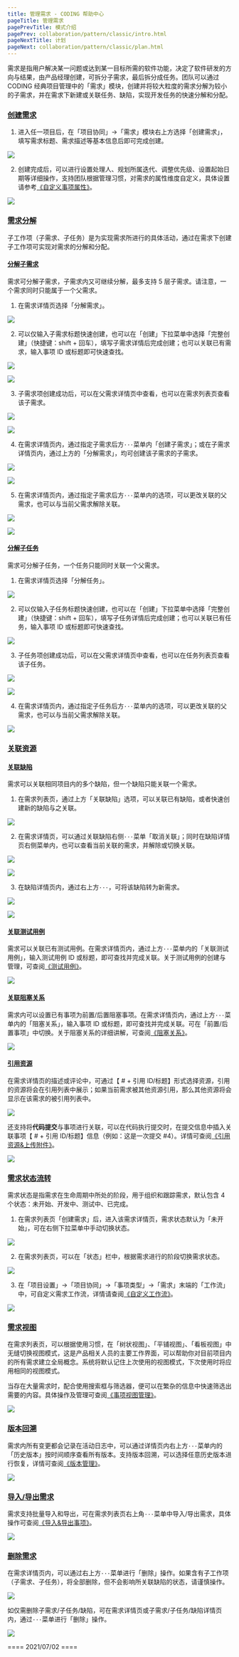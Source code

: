 ```yaml
---
title: 管理需求 - CODING 帮助中心
pageTitle: 管理需求
pagePrevTitle: 模式介绍
pagePrev: collaboration/pattern/classic/intro.html
pageNextTitle: 计划
pageNext: collaboration/pattern/classic/plan.html
---
```


需求是指用户解决某一问题或达到某一目标所需的软件功能，决定了软件研发的方向与结果，由产品经理创建，可拆分子需求，最后拆分成任务。团队可以通过 CODING 经典项目管理中的「需求」模块，创建并将较大粒度的需求分解为较小的子需求，并在需求下新建或关联任务、缺陷，实现开发任务的快速分解和分配。

### [创建需求](#create)

1.  进入任一项目后，在「项目协同」->「需求」模块右上方选择「创建需求」，填写需求标题、需求描述等基本信息后即可完成创建。

![](https://help-assets.codehub.cn/enterprise/20210624164519.png)

2.  创建完成后，可以进行设置处理人、规划所属迭代、调整优先级、设置起始日期等详细操作，支持团队根据管理习惯，对需求的属性维度自定义，具体设置请参考[《自定义事项属性》](/docs/collaboration/customize/attributes.html)。

![](https://help-assets.codehub.cn/enterprise/20210624165027.png)

### [需求分解](#decompose)

子工作项（子需求、子任务）是为实现需求所进行的具体活动，通过在需求下创建子工作项可实现对需求的分解和分配。

#### [分解子需求](#sub-requirement)

需求可分解子需求，子需求内又可继续分解，最多支持 5 层子需求。请注意，一个需求同时只能属于一个父需求。

1.  在需求详情页选择「分解需求」。

![](https://help-assets.codehub.cn/enterprise/20210624181747.png)

2.  可以仅输入子需求标题快速创建，也可以在「创建」下拉菜单中选择「完整创建」（快捷键：shift + 回车），填写子需求详情后完成创建；也可以关联已有需求，输入事项 ID 或标题即可快速查找。

![](https://help-assets.codehub.cn/enterprise/20210624181957.png)

![](https://help-assets.codehub.cn/enterprise/20210624182121.png)

3.  子需求项创建成功后，可以在父需求详情页中查看，也可以在需求列表页查看该子需求。

![](https://help-assets.codehub.cn/enterprise/20210624182336.png)

![](https://help-assets.codehub.cn/enterprise/20210624182509.png)

4.  在需求详情页内，通过指定子需求后方`···`菜单内「创建子需求」；或在子需求详情页内，通过上方的「分解需求」，均可创建该子需求的子需求。

![](https://help-assets.codehub.cn/enterprise/20210624184021.png)

![](https://help-assets.codehub.cn/enterprise/20210624184104.png)

5.  在需求详情页内，通过指定子需求后方`···`菜单内的选项，可以更改关联的父需求，也可以与当前父需求解除关联。

![](https://help-assets.codehub.cn/enterprise/20210624184336.png)

![](https://help-assets.codehub.cn/enterprise/20210624184414.png)

#### [分解子任务](#sub-tasks)

需求可分解子任务，一个任务只能同时关联一个父需求。

1.  在需求详情页选择「分解任务」。

![](https://help-assets.codehub.cn/enterprise/20210624184503.png)

2.  可以仅输入子任务标题快速创建，也可以在「创建」下拉菜单中选择「完整创建」（快捷键：shift + 回车），填写子任务详情后完成创建；也可以关联已有任务，输入事项 ID 或标题即可快速查找。

![](https://help-assets.codehub.cn/enterprise/20210624184638.png)

3.  子任务项创建成功后，可以在父需求详情页中查看，也可以在任务列表页查看该子任务。

![](https://help-assets.codehub.cn/enterprise/20210624184803.png)

![](https://help-assets.codehub.cn/enterprise/20210624184924.png)

4.  在需求详情页内，通过指定子任务后方`···`菜单内的选项，可以更改关联的父需求，也可以与当前父需求解除关联。

![](https://help-assets.codehub.cn/enterprise/20210624185016.png)

### [关联资源](#resource)

#### [关联缺陷](#bugs)

需求可以关联相同项目内的多个缺陷，但一个缺陷只能关联一个需求。

1.  在需求列表页，通过上方「关联缺陷」选项，可以关联已有缺陷，或者快速创建新的缺陷与之关联。

![](https://help-assets.codehub.cn/enterprise/20210624193741.png)

2.  在需求详情页，可以通过关联缺陷右侧`···`菜单「取消关联」；同时在缺陷详情页右侧菜单内，也可以查看当前关联的需求，并解除或切换关联。

![](https://help-assets.codehub.cn/enterprise/20210624194022.png)

![](https://help-assets.codehub.cn/enterprise/20210624194313.png)

3.  在缺陷详情页内，通过右上方`···`，可将该缺陷转为新需求。

![](https://help-assets.codehub.cn/enterprise/20210624194206.png)

![](https://help-assets.codehub.cn/enterprise/20210624194514.png)

#### [关联测试用例](#cases)

需求可以关联已有测试用例。在需求详情页内，通过上方`···`菜单内的「关联测试用例」，输入测试用例 ID 或标题，即可查找并完成关联。关于测试用例的创建与管理，可查阅[《测试用例》](https://help.coding.net/docs/test-management/cases/create.html)。

![](https://help-assets.codehub.cn/enterprise/20210624195239.png)

#### [关联阻塞关系](#blocking)

需求内可以设置已有事项为前置/后置阻塞事项。在需求详情页内，通过上方`···`菜单内的「阻塞关系」，输入事项 ID 或标题，即可查找并完成关联。可在「前置/后置事项」中切换。关于阻塞关系的详细讲解，可查阅[《阻塞关系》](/docs/collaboration/pattern/classic/blocking.html)。

![](https://help-assets.codehub.cn/enterprise/20210624195436.png)

#### [引用资源](#references)

在需求详情页的描述或评论中，可通过【 # + 引用 ID/标题】形式选择资源，引用的资源将会在引用列表中展示；如果当前需求被其他资源引用，那么其他资源将会显示在该需求的被引用列表中。

![](https://help-assets.codehub.cn/enterprise/20210627184315.png)

还支持将**代码提交**与事项进行关联，可以在代码执行提交时，在提交信息中插入关联事项【 # + 引用 ID/标题】信息（例如：这是一次提交 #4）。详情可查阅[《引用资源&上传附件》](/docs/collaboration/customize/references.html)。

![](https://help-assets.codehub.cn/enterprise/20210617175403.png)

### [需求状态流转](#status)

需求状态是指需求在生命周期中所处的阶段，用于组织和跟踪需求，默认包含 4 个状态：未开始、开发中、测试中、已完成。

1.  在需求列表页「创建需求」后，进入该需求详情页，需求状态默认为「未开始」，可在右侧下拉菜单中手动切换状态。

![](https://help-assets.codehub.cn/enterprise/20210628202643.png)

2.  在需求列表页，可以在「状态」栏中，根据需求进行的阶段切换需求状态。

![](https://help-assets.codehub.cn/enterprise/20210628202710.png)

3.  在「项目设置」->「项目协同」->「事项类型」->「需求」末端的「工作流」中，可自定义需求工作流，详情请查阅[《自定义工作流》](/docs/collaboration/customize/workflow.html)。

![](https://help-assets.codehub.cn/enterprise/20210628202753.png)

### [需求视图](#view)

在需求列表页，可以根据使用习惯，在「树状视图」、「平铺视图」、「看板视图」中无缝切换视图模式，这是产品相关人员的主要工作界面，可以帮助你对目前项目内的所有需求建立全局概念。系统将默认记住上次使用的视图模式，下次使用时将应用相同的视图模式。

当存在大量需求时，配合使用搜索框与筛选器，便可以在繁杂的信息中快速筛选出需要的内容。具体操作及管理可查阅[《事项视图管理》](/docs/collaboration/customize/view.html)。

![](https://help-assets.codehub.cn/enterprise/20210624195843.png)

### [版本回溯](#backdate)

需求内所有变更都会记录在活动日志中，可以通过详情页内右上方`···`菜单内的「历史版本」按时间顺序查看所有版本。支持版本回溯，可以选择任意历史版本进行恢复，详情可查阅[《版本管理》](/docs/collaboration/customize/version-control.html)。

![](https://help-assets.codehub.cn/enterprise/20210617183115.png)

### [导入/导出需求](#import)

需求支持批量导入和导出，可在需求列表页右上角`···`菜单中导入/导出需求，具体操作可查阅[《导入&导出事项》](/docs/collaboration/customize/import-export.html)。

![](https://help-assets.codehub.cn/enterprise/20210625111255.png)

### [删除需求](#delete)

在需求详情页内，可以通过右上方`···`菜单进行「删除」操作。如果含有子工作项（子需求、子任务），将全部删除，但不会影响所关联缺陷的状态，请谨慎操作。

![](https://help-assets.codehub.cn/enterprise/20210624165727.png)

如仅需删除子需求/子任务/缺陷，可在需求详情页或子需求/子任务/缺陷详情页内，通过`···`菜单进行「删除」操作。

![](https://help-assets.codehub.cn/enterprise/20210624183637.png)

==== 2021/07/02 ====
